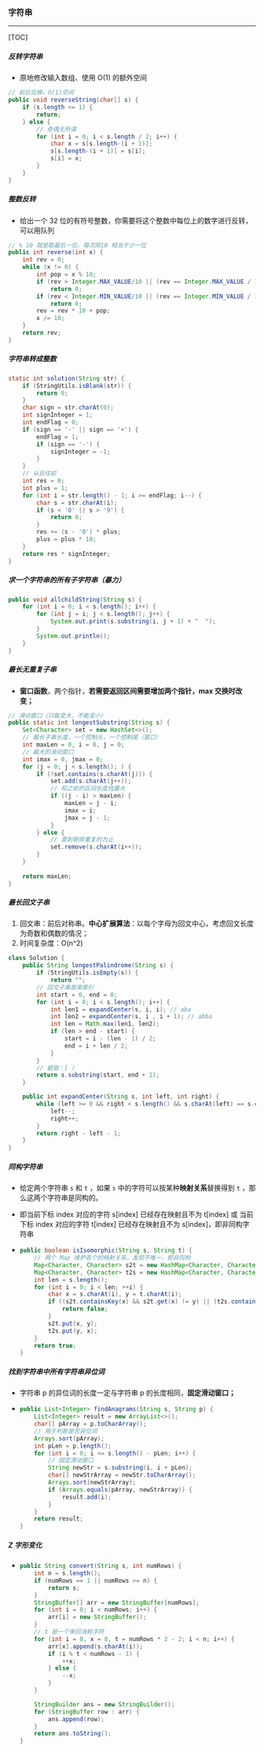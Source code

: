 ### 字符串

------

[TOC]

##### 反转字符串

- 原地修改输入数组、使用 O(1) 的额外空间


```java
// 前后交换，O(1)空间
public void reverseString(char[] s) {
    if (s.length <= 1) {  
        return;
    } else {
        // 奇偶无所谓
        for (int i = 0; i < s.length / 2; i++) {
            char x = s[s.length-(i + 1)];
            s[s.length-(i + 1)] = s[i];
            s[i] = x;
        }
    }
}
```

##### 整数反转

- 给出一个 32 位的有符号整数，你需要将这个整数中每位上的数字进行反转，可以用队列


```java
// % 10 就是取最后一位，每次除10 相当于少一位
public int reverse(int x) {
    int rev = 0;
    while (x != 0) {
        int pop = x % 10;
        if (rev > Integer.MAX_VALUE/10 || (rev == Integer.MAX_VALUE / 10 && pop > 7)) 
            return 0;
        if (rev < Integer.MIN_VALUE/10 || (rev == Integer.MIN_VALUE / 10 && pop < -8))
            return 0;
        rev = rev * 10 + pop;
        x /= 10;
    }
    return rev;
}
```

##### 字符串转成整数

```java
static int solution(String str) {
    if (StringUtils.isBlank(str)) {
        return 0;
    }
    char sign = str.charAt(0);
    int signInteger = 1;
    int endFlag = 0;
    if (sign == '-' || sign == '+') {
        endFlag = 1;
        if (sign == '-') {
            signInteger = -1;
        }
    }
    // 从后往前
    int res = 0;
    int plus = 1;
    for (int i = str.length() - 1; i >= endFlag; i--) {
        char s = str.charAt(i);
        if (s < '0' || s > '9') {
            return 0;
        }
        res += (s - '0') * plus;
        plus = plus * 10;
    }
    return res * signInteger;
}
```

##### 求一个字符串的所有子字符串（暴力）

```java
public void allchildString(String s) {
    for (int i = 0; i < s.length(); i++) {
        for (int j = i; j < s.length(); j++) {
            System.out.print(s.substring(i, j + 1) + "  ");
        }
        System.out.println();
    }
}
```

##### 最长无重复子串

- **窗口函数**，两个指针，**若需要返回区间需要增加两个指针，max 交换时改变；**

```java
// 滑动窗口（只能变大，不能变小）
public static int longestSubstring(String s) {
    Set<Character> set = new HashSet<>();
    // 最长子串长度，一个控制头，一个控制尾（窗口）
    int maxLen = 0, i = 0, j = 0;
    // 最大的滑动窗口
    int imax = 0, jmax = 0;
    for (j = 0; j < s.length(); ) {
        if (!set.contains(s.charAt(j))) {
            set.add(s.charAt(j++));
            // 和之前的区间长度找最大
            if ((j - i) > maxLen) {
                maxLen = j - i;
                imax = i;
                jmax = j - 1;
            }
        } else {
            // 直到剔除重复的为止
            set.remove(s.charAt(i++));
        }
    }
    
    return maxLen;
}
```

##### 最长回文子串

1. 回文串：前后对称串。**中心扩展算法**：以每个字母为回文中心，考虑回文长度为奇数和偶数的情况；
2. 时间复杂度：O(n^2)

```java
class Solution {
    public String longestPalindrome(String s) {
		if (StringUtils.isEmpty(s)) {
            return "";
        // 回文子串首尾索引
        int start = 0, end = 0;
        for (int i = 0; i < s.length(); i++) {
            int len1 = expandCenter(s, i, i); // aba
            int len2 = expandCenter(s, i , i + 1); // abba
            int len = Math.max(len1, len2);
            if (len > end - start) {
                start = i - (len - 1) / 2;
                end = i + len / 2;
            }
        }
        // 截取：[ ）
        return s.substring(start, end + 1);
    }

    public int expandCenter(String s, int left, int right) {
        while (left >= 0 && right < s.length() && s.charAt(left) == s.charAt(right)) {
            left--;
            right++;
        }
        return right - left - 1;
    }
}
```

##### 同构字符串

- 给定两个字符串 `s` 和 `t` ，如果 `s` 中的字符可以按某种**映射关系**替换得到 `t` ，那么这两个字符串是同构的。

- 即当前下标 index 对应的字符 s[index] 已经存在映射且不为 t[index] 或 当前下标 index 对应的字符 t[index] 已经存在映射且不为 s[index]，即非同构字符串

- ```java
  public boolean isIsomorphic(String s, String t) {
      // 两个 Map 维护各个的映射关系，发现不唯一，即非同构
      Map<Character, Character> s2t = new HashMap<Character, Character>();
      Map<Character, Character> t2s = new HashMap<Character, Character>();
      int len = s.length();
      for (int i = 0; i < len; ++i) {
          char x = s.charAt(i), y = t.charAt(i);
          if ((s2t.containsKey(x) && s2t.get(x) != y) || (t2s.containsKey(y) && t2s.get(y) != x)) {
              return false;
          }
          s2t.put(x, y);
          t2s.put(y, x);
      }
      return true;
  }
  ```


##### 找到字符串中所有字符串异位词

- 字符串 p 的异位词的长度一定与字符串 p 的长度相同，**固定滑动窗口；**

- ```java
  public List<Integer> findAnagrams(String s, String p) {
      List<Integer> result = new ArrayList<>();
      char[] pArray = p.toCharArray();
      // 用于判断是否异位词
      Arrays.sort(pArray);
      int pLen = p.length();
      for (int i = 0; i <= s.length() - pLen; i++) {
          // 固定滑动窗口
          String newStr = s.substring(i, i + pLen);
          char[] newStrArray = newStr.toCharArray();
          Arrays.sort(newStrArray);
          if (Arrays.equals(pArray, newStrArray)) {
              result.add(i);
          }
      }
      return result;
  }
  ```


##### Z 字形变化

- ```java
  public String convert(String s, int numRows) {
      int n = s.length();
      if (numRows == 1 || numRows >= n) {
          return s;
      }
      StringBuffer[] arr = new StringBuffer[numRows];
      for (int i = 0; i < numRows; i++) {
          arr[i] = new StringBuffer();
      }
      // t 是一个来回消耗字符
      for (int i = 0, x = 0, t = numRows * 2 - 2; i < n; i++) {
          arr[x].append(s.charAt(i));
          if (i % t < numRows - 1) {
              ++x;
          } else {
              --x;
          }
      }
  
      StringBuilder ans = new StringBuilder();
      for (StringBuffer row : arr) {
          ans.append(row);
      }
      return ans.toString();
  }
  ```

  
